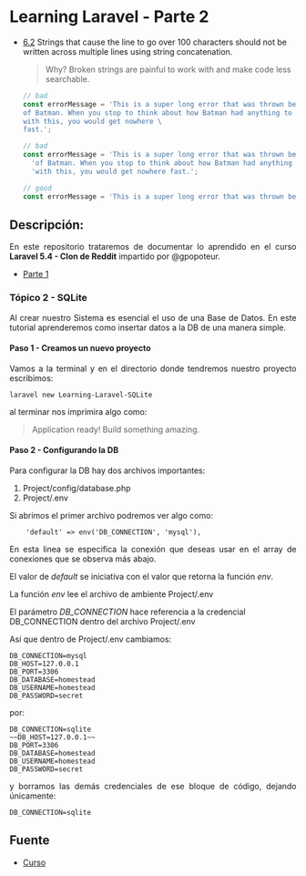 Learning Laravel - Parte 2
===========

  <a name="strings--line-length"></a><a name="6.2"></a>
  - [6.2](#strings--line-length) Strings that cause the line to go over 100 characters should not be written across multiple lines using string concatenation.

    > Why? Broken strings are painful to work with and make code less searchable.

    ```javascript
    // bad
    const errorMessage = 'This is a super long error that was thrown because \
    of Batman. When you stop to think about how Batman had anything to do \
    with this, you would get nowhere \
    fast.';

    // bad
    const errorMessage = 'This is a super long error that was thrown because ' +
      'of Batman. When you stop to think about how Batman had anything to do ' +
      'with this, you would get nowhere fast.';

    // good
    const errorMessage = 'This is a super long error that was thrown because of Batman. When you stop to think about how Batman had anything to do with this, you would get nowhere fast.';
    ```

## Descripción:

<p align="justify">
	En este repositorio trataremos de documentar lo aprendido en el curso <b>Laravel 5.4 - Clon de Reddit</b> impartido por @gpopoteur.

* [Parte 1](https://github.com/ginppian/Learning-Laravel/)
</p>

### Tópico 2 - SQLite

<p align="justify">
	Al crear nuestro Sistema es esencial el uso de una Base de Datos. En este tutorial aprenderemos como insertar datos a la DB de una manera simple.
</p>

#### Paso 1 - Creamos un nuevo proyecto

<p align="justify">
Vamos a la terminal y en el directorio donde tendremos nuestro proyecto escribimos:
</p>

```
laravel new Learning-Laravel-SQLite
```

al terminar nos imprimira algo como:

> Application ready! Build something amazing.

#### Paso 2 - Configurando la DB

Para configurar la DB hay dos archivos importantes:

1. Project/config/database.php
2. Project/.env

Si abrimos el primer archivo podremos ver algo como:

```
    'default' => env('DB_CONNECTION', 'mysql'),
```

<p align="justify">
	En esta linea se especifica la conexión que deseas usar en el array de conexiones que se observa más abajo.

El valor de *default* se iniciativa con el valor que retorna la función *env*.

La función *env* lee el archivo de ambiente Project/.env

El parámetro *DB_CONNECTION* hace referencia a la credencial DB_CONNECTION dentro del archivo Project/.env

Así que dentro de Project/.env cambiamos:
</p>

```
DB_CONNECTION=mysql
DB_HOST=127.0.0.1
DB_PORT=3306
DB_DATABASE=homestead
DB_USERNAME=homestead
DB_PASSWORD=secret
```

por:

```
DB_CONNECTION=sqlite
~~DB_HOST=127.0.0.1~~
DB_PORT=3306
DB_DATABASE=homestead
DB_USERNAME=homestead
DB_PASSWORD=secret
```

<p align="justify">
y borramos las demás credenciales de ese bloque de código, dejando únicamente:
</p>

```
DB_CONNECTION=sqlite
```

## Fuente

* [Curso](https://www.youtube.com/watch?v=XrrbV5YO2PY)